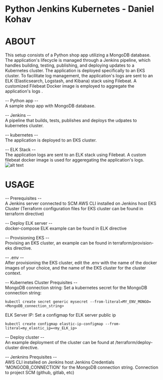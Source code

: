 # Python Jenkins Kubernetes - Daniel Kohav

# ABOUT
This setup consists of a Python shop app utilizing a MongoDB database. The application's lifecycle is managed through a Jenkins pipeline, which handles building, testing, publishing, and deploying updates to a Kubernetes cluster. The application is deployed specifically to an EKS cluster. To facilitate log management, the application's logs are sent to an ELK (Elasticsearch, Logstash, and Kibana) stack using Filebeat. A customized Filebeat Docker image is employed to aggregate the application's logs    .

-- Python app --  
A sample shop app with MongoDB database.

-- Jenkins --  
A pipeline that builds, tests, publishes and deploys the udpates to kubernetes cluster.

-- kubernetes --  
The application is deployed to an EKS cluster.

-- ELK Stack --  
The application logs are sent to an ELK stack using Filebeat.
A custom filebeat docker image is used for aggeregating the application's logs.  
![alt text](https://lh3.googleusercontent.com/drive-viewer/AFGJ81r9E2vhrXBTUo3SWP4ybLOdhBCEBjrFN0sSguxScuO111dcb2Kybd7UyK0dSdmw2JoSxn-FzvaKQvWjrpdzP7dsVHcOwA=s1600)
# USAGE  
-- Prerequisites --  
A Jenkins server connected to SCM
AWS CLI installed on Jenkins host
EKS Cluster (Terraform configuration files for EKS cluster can be found in terraform directive)  

-- Deploy ELK server --  
docker-compose ELK example can be found in ELK directive  

-- Provisioning EKS --  
Provising an EKS cluster, an example can be found in terraform/provision-eks directive.  

-- .env --  
After provisioning the EKS cluster, edit the .env with the name of the docker images of your choice, and the name of the EKS cluster for the cluster context.  

-- Kubernetes Cluster Prequisites --  
MongoDB connection string:
Set a kubernetes secret for the MongoDB connection string:
```
kubectl create secret generic mysecret --from-literal=MY_ENV_MONGO=<MongoDB_connection_string>
```
ELK Server IP:
Set a configmap for ELK server public ip
```
kubectl create configmap elastic-ip-configmap --from-literal=my_elastic_ip=<my_ELK_ip>
```
-- Deploy cluster --  
An example deployment of the cluster can be found at /terraform/deploy-cluster directive.  

-- Jenknins Prequisites --  
AWS CLI installed on Jenkins host
Jenkins Credentials 'MONGODB_CONNECTION' for the MongoDB connection string.
Connection to project SCM (github, gitlab, etc)